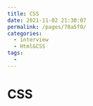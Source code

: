 ```yaml
---
title: CSS
date: 2021-11-02 21:30:07
permalink: /pages/78a5f0/
categories:
  - interview
  - Html&CSS
tags:
  - 
---
```

# CSS